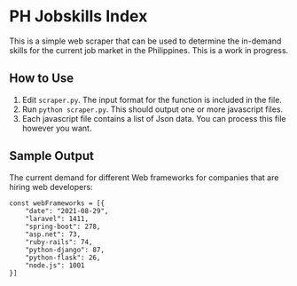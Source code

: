 # PH Jobskills Index
This is a simple web scraper that can be used to determine the in-demand 
skills for the current job market in the Philippines. This is a work in progress.

## How to Use
1. Edit `scraper.py`. The input format for the function is included in the file.
2. Run `python scraper.py`. This should output one or more javascript files.
3. Each javascript file contains a list of Json data.
  You can process this file however you want.
  
## Sample Output
The current demand for different Web frameworks for companies that are
hiring web developers:

```
const webFrameworks = [{
    "date": "2021-08-29", 
    "laravel": 1411, 
    "spring-boot": 278, 
    "asp.net": 73, 
    "ruby-rails": 74, 
    "python-django": 87, 
    "python-flask": 26, 
    "node.js": 1001
}]
```
